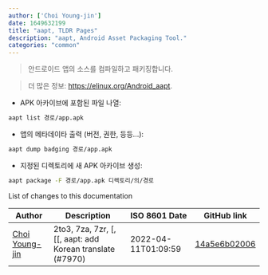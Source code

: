```yaml
---
author: ['Choi Young-jin']
date: 1649632199
title: "aapt, TLDR Pages"
description: "aapt, Android Asset Packaging Tool."
categories: "common"
---
```

> 안드로이드 앱의 소스를 컴파일하고 패키징합니다.

> 더 많은 정보: <https://elinux.org/Android_aapt>.

- APK 아카이브에 포함된 파일 나열:

```bash
aapt list 경로/app.apk
```

- 앱의 메타데이타 출력 (버전, 권한, 등등...):

```bash
aapt dump badging 경로/app.apk
```

- 지정된 디렉토리에 새 APK 아카이브 생성:

```bash
aapt package -F 경로/app.apk 디렉토리/의/경로
```
List of changes to this documentation


Author | Description | ISO 8601 Date | GitHub link
------|-----|-----|-----
[Choi Young-jin](mailto:amateur.toss@gmail.com) | 2to3, 7za, 7zr, [, [[, aapt: add Korean translate (#7970) | 2022-04-11T01:09:59 | [14a5e6b02006](https://github.com/tldr-pages/tldr/commit/14a5e6b02006ec880b4133a9faac5afdf00ff62e)

